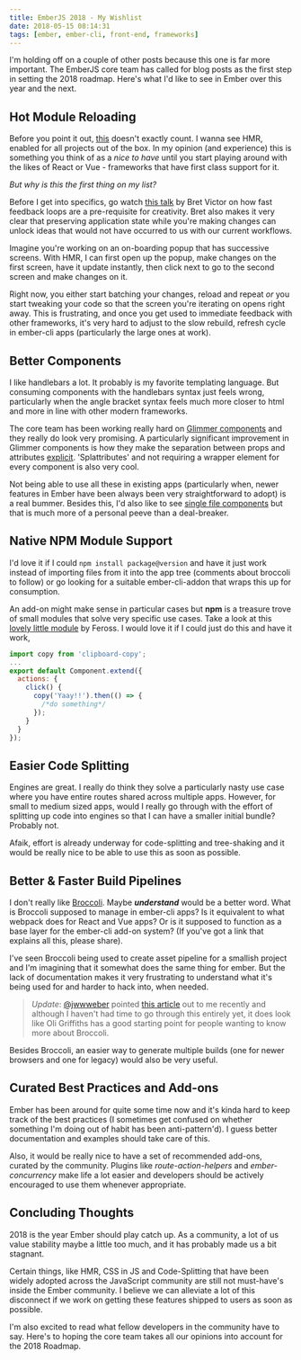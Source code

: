 ```yaml
---
title: EmberJS 2018 - My Wishlist
date: 2018-05-15 08:14:31
tags: [ember, ember-cli, front-end, frameworks]
---
```


I'm holding off on a couple of other posts because this one is far more important. The EmberJS core team has called for blog posts as the first step in setting the 2018 roadmap. Here's what I'd like to see in Ember over this year and the next.

## Hot Module Reloading

Before you point it out, [this](https://github.com/toranb/ember-cli-hot-loader) doesn't exactly count. I wanna see HMR, enabled for all projects out of the box. In my opinion (and experience) this is something you think of as a _nice to have_ until you start playing around with the likes of React or Vue - frameworks that have first class support for it.

_But why is this the first thing on my list?_

Before I get into specifics, go watch [this talk](https://vimeo.com/36579366) by Bret Victor on how fast feedback loops are a pre-requisite for creativity. Bret also makes it very clear that preserving application state while you're making changes can unlock ideas that would not have occurred to us with our current workflows.

Imagine you're working on an on-boarding popup that has successive screens. With HMR, I can first open up the popup, make changes on the first screen, have it update instantly, then click next to go to the second screen and make changes on it.

Right now, you either start batching your changes, reload and repeat _or_ you start tweaking your code so that the screen you're iterating on opens right away. This is frustrating, and once you get used to immediate feedback with other frameworks, it's very hard to adjust to the slow rebuild, refresh cycle in ember-cli apps (particularly the large ones at work).

## Better Components

I like handlebars a lot. It probably is my favorite templating language. But consuming components with the handlebars syntax just feels wrong, particularly when the angle bracket syntax feels much more closer to html and more in line with other modern frameworks.

The core team has been working really hard on [Glimmer components](https://github.com/emberjs/ember.js/issues/16301) and they really do look very promising. A particularly significant improvement in Glimmer components is how they make the separation between props and attributes [explicit](https://www.emberjs.com/blog/2017/10/10/glimmer-progress-report.html#toc_component-attributes). 'Splattributes' and not requiring a wrapper element for every component is also very cool.

Not being able to use all these in existing apps (particularly when, newer features in Ember have been always been very straightforward to adopt) is a real bummer. Besides this, I'd also like to see [single file components](https://vuejs.org/v2/guide/single-file-components.html) but that is much more of a personal peeve than a deal-breaker.

## Native NPM Module Support

I'd love it if I could `npm install package@version` and have it just work instead of importing files from it into the app tree (comments about broccoli to follow) or go looking for a suitable ember-cli-addon that wraps this up for consumption.

An add-on might make sense in particular cases but **npm** is a treasure trove of small modules that solve very specific use cases. Take a look at this [lovely little module](https://github.com/feross/clipboard-copy) by Feross. I would love it if I could just do this and have it work,

```javascript
import copy from 'clipboard-copy';
...
export default Component.extend({
  actions: {
    click() {
      copy('Yaay!!').then(() => {
        /*do something*/
      });
    }
  }
});
```

## Easier Code Splitting

Engines are great. I really do think they solve a particularly nasty use case where you have entire routes shared across multiple apps. However, for small to medium sized apps, would I really go through with the effort of splitting up code into engines so that I can have a smaller initial bundle? Probably not.

Afaik, effort is already underway for code-splitting and tree-shaking and it would be really nice to be able to use this as soon as possible.

## Better & Faster Build Pipelines

I don't really like [Broccoli](http://broccolijs.com/#). Maybe **_understand_** would be a better word. What is Broccoli supposed to manage in ember-cli apps? Is it equivalent to what webpack does for React and Vue apps? Or is it supposed to function as a base layer for the ember-cli add-on system? (If you've got a link that explains all this, please share).

I've seen Broccoli being used to create asset pipeline for a smallish project and I'm imagining that it somewhat does the same thing for ember. But the lack of documentation makes it very frustrating to understand what it's being used for and harder to hack into, when needed.

> _Update_: [@jwwweber](https://twitter.com/jwwweber) pointed [this article](http://www.oligriffiths.com/broccolijs/) out to me recently and although I haven't had time to go through this entirely yet, it does look like Oli Griffiths has a good starting point for people wanting to know more about Broccoli.

Besides Broccoli, an easier way to generate multiple builds (one for newer browsers and one for legacy) would also be very useful.

## Curated Best Practices and Add-ons

Ember has been around for quite some time now and it's kinda hard to keep track of the best practices (I sometimes get confused on whether something I'm doing out of habit has been anti-pattern'd). I guess better documentation and examples should take care of this.

Also, it would be really nice to have a set of recommended add-ons, curated by the community. Plugins like _route-action-helpers_ and _ember-concurrency_ make life a lot easier and developers should be actively encouraged to use them whenever appropriate.

## Concluding Thoughts

2018 is the year Ember should play catch up. As a community, a lot of us value stability maybe a little too much, and it has probably made us a bit stagnant.

Certain things, like HMR, CSS in JS and Code-Splitting that have been widely adopted across the JavaScript community are still not must-have's inside the Ember community. I believe we can alleviate a lot of this disconnect if we work on getting these features shipped to users as soon as possible.

I'm also excited to read what fellow developers in the community have to say. Here's to hoping the core team takes all our opinions into account for the 2018 Roadmap.
